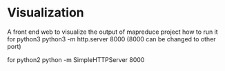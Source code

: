 # Visualization
A front end web to visualize the output of mapreduce project
how to run it
for python3
python3 -m http.server 8000 (8000 can be changed to other port)

for python2
python -m SimpleHTTPServer 8000


